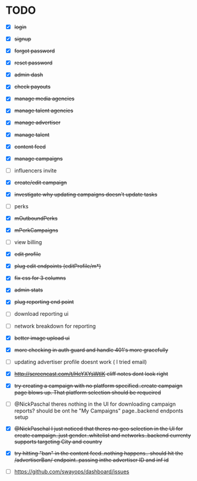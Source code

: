 # TODO

- [X] ~~login~~
- [X] ~~signup~~
- [X] ~~forgot password~~
- [X] ~~reset password~~
- [X] ~~admin dash~~
- [X] ~~check payouts~~
- [X] ~~manage media agencies~~
- [X] ~~manage talent agencies~~
- [X] ~~manage advertiser~~
- [X] ~~manage talent~~
- [X] ~~content feed~~
- [X] ~~manage campaigns~~
- [ ] influencers invite
- [X] ~~create/edit campaign~~
- [X] ~~investigate why updating campaigns doesn't update tasks~~
- [ ] perks
- [X] ~~mOutboundPerks~~
- [X] ~~mPerkCampaigns~~
- [ ] view billing
- [X] ~~edit profile~~
- [X] ~~plug edit endpoints (editProfile/m*)~~
- [X] ~~fix css for 3 columns~~
- [X] ~~admin stats~~
- [X] ~~plug reporting end point~~
- [ ] download reporting ui
- [ ] network breakdown for reporting
- [X] ~~better image upload ui~~
- [X] ~~more checking in auth guard and handle 401's more gracefully~~


- [ ] updating advertiser profile doesnt work ( I tried email)
- [X] ~~http://screencast.com/t/HeYXYsWtIK cliff notes dont look right~~
- [X] ~~try creating a campaign with no platform specified..create campaign page blows up. That platform selection should be requeired~~
- [ ] @NickPaschal theres nothing in the UI for downloading campaign reports? should be ont he "My Campaigns" page..backend endponts setup
- [X] ~~@NickPaschal I just noticed that theres no geo selection in the UI for create campaign..just gender..whitelist and networks..backend currenty supports targeting City and country~~
- [X] ~~try hitting "ban" in the content feed..nothing happens.. should hit the /advertiserBan/ endpoint..passing inthe advertiser ID and inf id~~

- [ ] https://github.com/swayops/dashboard/issues
